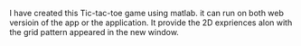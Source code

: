 I have created this Tic-tac-toe game using matlab.
it can run on both web versioin of the app or the application.
It provide the 2D expriences alon with the grid pattern appeared in the new window.  
